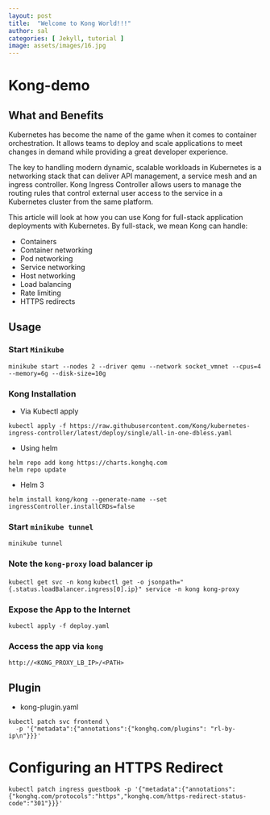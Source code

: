 ```yaml
---
layout: post
title:  "Welcome to Kong World!!!"
author: sal
categories: [ Jekyll, tutorial ]
image: assets/images/16.jpg
---
```

# Kong-demo

## What and Benefits
Kubernetes has become the name of the game when it comes to container orchestration. It allows teams to deploy and scale applications to meet changes in demand while providing a great developer experience.

The key to handling modern dynamic, scalable workloads in Kubernetes is a networking stack that can deliver API management, a service mesh and an ingress controller. Kong Ingress Controller allows users to manage the routing rules that control external user access to the service in a Kubernetes cluster from the same platform.

This article will look at how you can use Kong for full-stack application deployments with Kubernetes. By full-stack, we mean Kong can handle:

- Containers
- Container networking
- Pod networking
- Service networking
- Host networking
- Load balancing
- Rate limiting
- HTTPS redirects

## Usage
### Start `Minikube`

```
minikube start --nodes 2 --driver qemu --network socket_vmnet --cpus=4 --memory=6g --disk-size=10g
```


### Kong Installation
- Via Kubectl apply
```
kubectl apply -f https://raw.githubusercontent.com/Kong/kubernetes-ingress-controller/latest/deploy/single/all-in-one-dbless.yaml
```

- Using helm 
```
helm repo add kong https://charts.konghq.com 
helm repo update
```

- Helm 3
```
helm install kong/kong --generate-name --set ingressController.installCRDs=false
```


### Start `minikube tunnel`
`minikube tunnel`

### Note the `kong-proxy` load balancer ip
`kubectl get svc -n kong`
`kubectl get -o jsonpath="{.status.loadBalancer.ingress[0].ip}" service -n kong kong-proxy`

### Expose the App to the Internet
`kubectl apply -f deploy.yaml`

### Access the app via `kong`
`http://<KONG_PROXY_LB_IP>/<PATH>`

## Plugin
- kong-plugin.yaml
```
kubectl patch svc frontend \
  -p '{"metadata":{"annotations":{"konghq.com/plugins": "rl-by-ip\n"}}}'
```


# Configuring an HTTPS Redirect

```
kubectl patch ingress guestbook -p '{"metadata":{"annotations":{"konghq.com/protocols":"https","konghq.com/https-redirect-status-code":"301"}}}'
```


